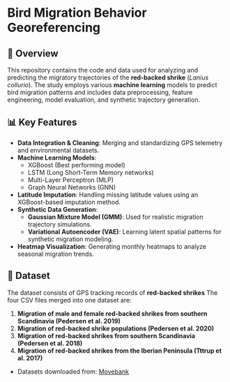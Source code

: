 # Bird Migration Behavior Georeferencing

## 📌 Overview
This repository contains the code and data used for analyzing and predicting the migratory trajectories of the **red-backed shrike** (*Lanius collurio*). The study employs various **machine learning** models to predict bird migration patterns and includes data preprocessing, feature engineering, model evaluation, and synthetic trajectory generation. 

## 📊 Key Features
- **Data Integration & Cleaning**: Merging and standardizing GPS telemetry and environmental datasets.
- **Machine Learning Models**:
  - XGBoost (Best performing model)
  - LSTM (Long Short-Term Memory networks)
  - Multi-Layer Perceptron (MLP)
  - Graph Neural Networks (GNN)
- **Latitude Imputation**: Handling missing latitude values using an XGBoost-based imputation method.
- **Synthetic Data Generation**:
  - **Gaussian Mixture Model (GMM)**: Used for realistic migration trajectory simulations.
  - **Variational Autoencoder (VAE)**: Learning latent spatial patterns for synthetic migration modeling.
- **Heatmap Visualization**: Generating monthly heatmaps to analyze seasonal migration trends.

## 📁 Dataset
The dataset consists of GPS tracking records of **red-backed shrikes**
The four CSV files merged into one dataset are:

1. **Migration of male and female red-backed shrikes from southern Scandinavia (Pedersen et al. 2019)**  
2. **Migration of red-backed shrike populations (Pedersen et al. 2020)**  
3. **Migration of red-backed shrikes from southern Scandinavia (Pedersen et al. 2018)**  
4. **Migration of red-backed shrikes from the Iberian Peninsula (Tttrup et al. 2017)**  

- Datasets downloaded from: [Movebank](https://www.movebank.org/cms/webapp?gwt_fragment=page%3Dstudies%2Cpath%3Dstudy225376313)
